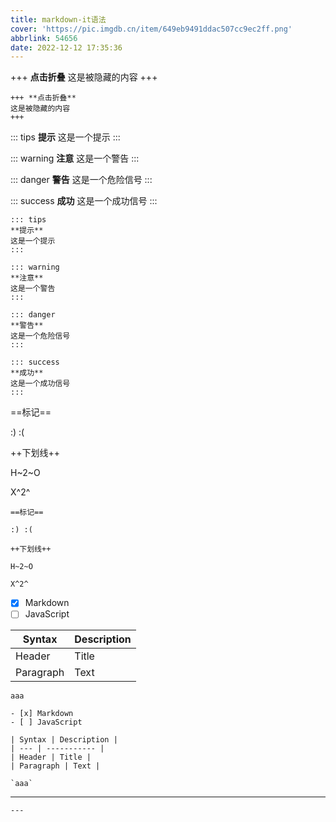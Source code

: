 ```yaml
---
title: markdown-it语法
cover: 'https://pic.imgdb.cn/item/649eb9491ddac507cc9ec2ff.png'
abbrlink: 54656
date: 2022-12-12 17:35:36
---
```

<!-- more -->

+++ **点击折叠**
这是被隐藏的内容
+++

```源码
+++ **点击折叠**
这是被隐藏的内容
+++
```

::: tips
**提示**
这是一个提示
:::

::: warning
**注意**
这是一个警告
:::

::: danger
**警告**
这是一个危险信号
:::

::: success
**成功**
这是一个成功信号
:::

```源码
::: tips
**提示**
这是一个提示
:::

::: warning
**注意**
这是一个警告
:::

::: danger
**警告**
这是一个危险信号
:::

::: success
**成功**
这是一个成功信号
:::
```

==标记==

:) :(

++下划线++

H~2~O

X^2^

```源码
==标记==

:) :(

++下划线++

H~2~O

X^2^
```

- [x] Markdown  
- [ ] JavaScript 

| Syntax | Description |
| --- | ----------- |
| Header | Title |
| Paragraph | Text |

`aaa`

```
- [x] Markdown  
- [ ] JavaScript 

| Syntax | Description |
| --- | ----------- |
| Header | Title |
| Paragraph | Text |

`aaa`
```
---

```
---
```